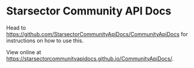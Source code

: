 # Starsector Community API Docs

Head to <https://github.com/StarsectorCommunityApiDocs/CommunityApiDocs> for instructions on how to use this.

View online at <https://starsectorcommunityapidocs.github.io/CommunityApiDocs/>.
